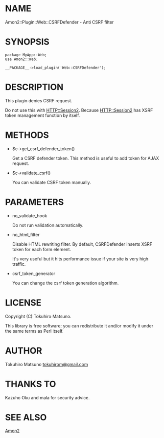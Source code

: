 # NAME

Amon2::Plugin::Web::CSRFDefender - Anti CSRF filter

# SYNOPSIS

    package MyApp::Web;
    use Amon2::Web;

    __PACKAGE__->load_plugin('Web::CSRFDefender');

# DESCRIPTION

This plugin denies CSRF request.

Do not use this with [HTTP::Session2](https://metacpan.org/pod/HTTP::Session2). Because [HTTP::Session2](https://metacpan.org/pod/HTTP::Session2) has XSRF token management function by itself.

# METHODS

- $c->get\_csrf\_defender\_token()

    Get a CSRF defender token. This method is useful to add token for AJAX request.

- $c->validate\_csrf()

    You can validate CSRF token manually.

# PARAMETERS

- no\_validate\_hook

    Do not run validation automatically.

- no\_html\_filter

    Disable HTML rewriting filter. By default, CSRFDefender inserts XSRF token for each form element.

    It's very useful but it hits performance issue if your site is very high traffic.

- csrf\_token\_generator

    You can change the csrf token generation algorithm.

# LICENSE

Copyright (C) Tokuhiro Matsuno.

This library is free software; you can redistribute it and/or modify
it under the same terms as Perl itself.

# AUTHOR

Tokuhiro Matsuno <tokuhirom@gmail.com>

# THANKS TO

Kazuho Oku and mala for security advice.

# SEE ALSO

[Amon2](https://metacpan.org/pod/Amon2)
